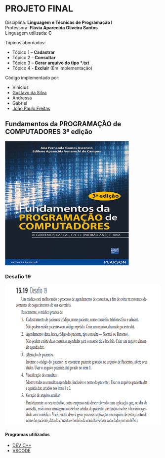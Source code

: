 # PROJETO FINAL
Disciplina: __Linguagem e Técnicas de Programação I__</br>
Professora: __Flávia Aparecida Oliveira Santos__</br>
Linguagem utilizada: __C__ </br>

Tópicos abordados:
* Tópico 1 – __Cadastrar__
* Tópico 2 – __Consultar__
* Tópico 3 – __Gerar arquivo do tipo *.txt__
* Tópico 4 - __Excluir__ (Em implementação)

Código implementado por: </br>
* Vinicius
* [Gustavo da Silva](https://github.com/Ch0kitus)
* Andressa
* Gabriel
* [João Paulo Freitas](https://github.com/jpfreitasalvi)

## Fundamentos da PROGRAMAÇÃO de COMPUTADORES 3ª edição
<img src="./_imagens/livro.jpg" width="400" height="400"/>

### Desafio 19
<img src="./_imagens/desafio19.PNG" width="873" height="451"/>

#### Programas utilizados
* [DEV C++](https://sourceforge.net/projects/orwelldevcpp/)
* [VSCODE](https://code.visualstudio.com/)
